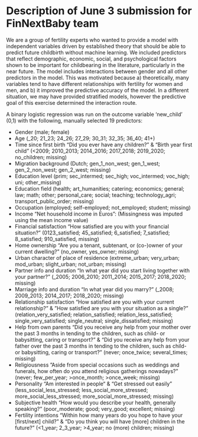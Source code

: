 # Description of June 3 submission for FinNextBaby team
We are a group of fertility experts who wanted to provide a model with independent variables driven by established theory that should be able to predict future childbirth without machine learning. We included predictors that reflect demographic, economic, social, and psychological factors shown to be important for childbearing in the literature, particularly in the near future. The model includes interactions between gender and all other predictors in the model. This was motivated because a) theoretically, many variables tend to have different relationships with fertility for women and men, and b) it improved the predictive accuracy of the model. In a different situation, we may have provided stratified models, however the predictive goal of this exercise determined the interaction route.

A binary logistic regression was run on the outcome variable ‘new_child’ (0,1) with the following, manually selected 19 predictors:
-	Gender (male; female)
-	Age (_20; 21_23; 24_26; 27_29; 30_31; 32_35; 36_40; 41+)
-	Time since first birth “Did you ever have any children?” & “Birth year first child” (<2009; 2010_2013; 2014_2016; 2017_2018; 2019_2020; no_children; missing)
-	Migration background (Dutch; gen_1_non_west; gen_1_west; gen_2_non_west; gen_2_west; missing)
-	Education level (prim; sec_intermed; sec_high; voc_intermed; voc_high; uni; other_missing)
-	Education field (health; art_humanities; catering; economics; general; law; math; other; personal_care; social; teaching; technology_agri; transport_public_order; missing)
-	Occupation (employed; self-employed; not_employed; student; missing)
-	Income “Net household income in Euros”: (Missingness was imputed using the mean income value)
-	Financial satisfaction “How satisfied are you with your financial situation?” (0123_satisfied; 45_satisfied; 6_satisfied; 7_satisfied; 8_satisfied; 910_satisfied, missing)
-	Home ownership “Are you a tenant, subtenant, or (co-)owner of your current dwelling?” (no_owner, yes_owner; missing)
-	Urban character of place of residence (extreme_urban; very_urban; mod_urban; slight_urban; not_urban; missing)
-	Partner info and duration “In what year did you start living together with your partner?” (_2005; 2006_2010; 2011_2014; 2015_2017; 2018_2020; missing)
-	Marriage info and duration “In what year did you marry?” (_2008; 2009_2013; 2014_2017; 2018_2020; missing)
-	Relationship satisfaction “How satisfied are you with your current relationship?” & ”How satisfied are you with your situation as a single?” (relation_very_satisfied; relation_satisfied; relation_less_satisfied; single_very_satisfied; single_neutral; single_dissatisfied; missing)
-	Help from own parents “Did you receive any help from your mother over the past 3 months in tending to the children, such as child- or babysitting, caring or transport?” & “Did you receive any help from your father over the past 3 months in tending to the children, such as child- or babysitting, caring or transport?” (never; once_twice; several_times; missing)
-	Religiousness ”Aside from special occasions such as weddings and funerals, how often do you attend religious gatherings nowadays?” (never; few_per_year; >once_month; >once_week; missing)
-	Personality “Am interested in people“ & “Get stressed out easily” (less_social_less_stressed; less_social_more_stressed; more_social_less_stressed; more_social_more_stressed; missing)
-	Subjective health “How would you describe your health, generally speaking?” (poor_moderate; good; very_good; excellent; missing)
-	Fertility intentions “Within how many years do you hope to have your [first/next] child?” & “Do you think you will have [more] children in the future?” (<1_year; 2_3_year; >4_year; no (more) children; missing)




